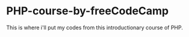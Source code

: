 <h1>PHP-course-by-freeCodeCamp</h1>
This is where i'll put my codes from this introductionary course of PHP.
